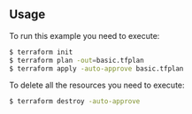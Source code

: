 ## Usage

To run this example you need to execute:
```bash
$ terraform init
$ terraform plan -out=basic.tfplan
$ terraform apply -auto-approve basic.tfplan
```
To delete all the resources you need to execute:
```bash
$ terraform destroy -auto-approve
```